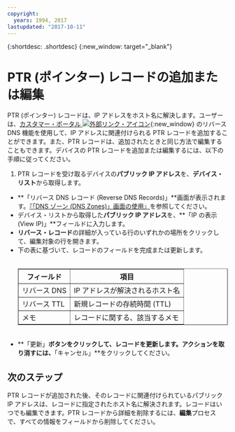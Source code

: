 ```yaml
---
copyright:
  years: 1994, 2017
lastupdated: "2017-10-11"
---
```


{:shortdesc: .shortdesc}
{:new_window: target="_blank"}

# PTR (ポインター) レコードの追加または編集

PTR (ポインター) レコードは、IP アドレスをホスト名に解決します。ユーザーは、[カスタマー・ポータル ![外部リンク・アイコン](../../icons/launch-glyph.svg "外部リンク・アイコン")](https://control.softlayer.com/){:new_window} のリバース DNS 機能を使用して、IP アドレスに関連付けられる PTR レコードを追加することができます。また、PTR レコードは、追加されたときと同じ方法で編集することもできます。デバイスの PTR レコードを追加または編集するには、以下の手順に従ってください。

1. PTR レコードを受け取るデバイスの**パブリック IP アドレス**を、**デバイス・リスト**から取得します。
* **「リバース DNS レコード (Reverse DNS Records)」**画面が表示されます。[『「DNS ゾーン (DNS Zones)」画面の使用』](use-dns-zones-screen.html)を参照してください。
* デバイス・リストから取得した**パブリック IP アドレス**を、**「IP の表示 (View IP)」**フィールドに入力します。
* **リバース・レコード**の詳細が入っている行のいずれかの場所をクリックして、編集対象の行を開きます。
* 下の表に基づいて、レコードのフィールドを完成または更新します。<br/><br/><table border="1"><tbody><tr><th>フィールド</th><th>項目</th></tr><tr><td>リバース DNS</td><td>IP アドレスが解決されるホスト名</td></tr><tr><td>リバース TTL</td><td>新規レコードの存続時間 (TTL)</td></tr><tr><td>メモ</td><td>レコードに関する、該当するメモ</td></tr></tbody></table><br/>
* **「更新」**ボタンをクリックして、レコードを更新します。アクションを取り消すには、**「キャンセル」**をクリックしてください。

## 次のステップ

PTR レコードが追加された後、そのレコードに関連付けられているパブリック IP アドレスは、レコードに指定されたホスト名に解決されます。レコードはいつでも編集できます。PTR レコードから詳細を削除するには、**編集**プロセスで、すべての情報をフィールドから削除してください。
